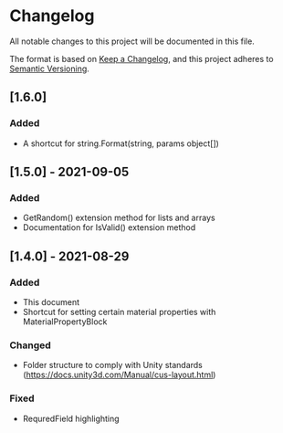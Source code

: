 # Changelog
All notable changes to this project will be documented in this file.

The format is based on [Keep a Changelog](https://keepachangelog.com/en/1.0.0/),
and this project adheres to [Semantic Versioning](https://semver.org/spec/v2.0.0.html).

## [1.6.0]
### Added
- A shortcut for string.Format(string, params object[])

## [1.5.0] - 2021-09-05
### Added
- GetRandom() extension method for lists and arrays
- Documentation for IsValid() extension method

## [1.4.0] - 2021-08-29
### Added
- This document
- Shortcut for setting certain material properties with MaterialPropertyBlock

### Changed
- Folder structure to comply with Unity standards (https://docs.unity3d.com/Manual/cus-layout.html)

### Fixed
- RequredField highlighting